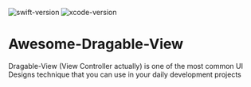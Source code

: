![swift-version](https://img.shields.io/badge/Swift-4.2-blueviolet.svg)
![xcode-version](https://img.shields.io/badge/Xcode-10.1-green.svg)

# Awesome-Dragable-View
Dragable-View (View Controller actually) is one of the most common UI Designs technique that you can use in your daily development projects
